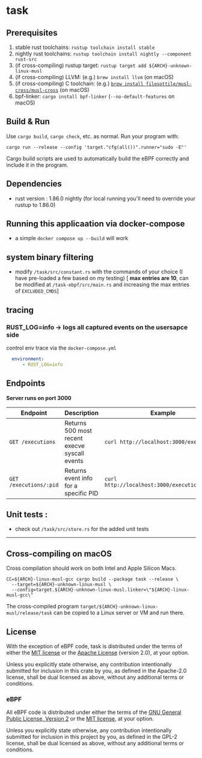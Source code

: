 # task

## Prerequisites

1. stable rust toolchains: `rustup toolchain install stable`
1. nightly rust toolchains: `rustup toolchain install nightly --component rust-src`
1. (if cross-compiling) rustup target: `rustup target add ${ARCH}-unknown-linux-musl`
1. (if cross-compiling) LLVM: (e.g.) `brew install llvm` (on macOS)
1. (if cross-compiling) C toolchain: (e.g.) [`brew install filosottile/musl-cross/musl-cross`](https://github.com/FiloSottile/homebrew-musl-cross) (on macOS)
1. bpf-linker: `cargo install bpf-linker` (`--no-default-features` on macOS)

## Build & Run

Use `cargo build`, `cargo check`, etc. as normal. Run your program with:

```shell
cargo run --release --config 'target."cfg(all())".runner="sudo -E"'
```

Cargo build scripts are used to automatically build the eBPF correctly and include it in the
program.

## Dependencies

- rust version : 1.86.0 nightly (for local running you'll need to override your rustup to 1.86.0)

## Running this applicaation via docker-compose

- a simple `docker compose up --build` will work

## system binary filtering

- modify `/task/src/constant.rs` with the commands of your choice (I have pre-loaded a few based on my testing) [ **max entries are 10**, can be modified at `/task-ebpf/src/main.rs` and increasing the max entries of `EXCLUDED_CMDS`]

## tracing

### RUST_LOG=info -> logs all captured events on the usersapce side

control env trace via the `docker-compose.yml`
```yml
  environment:
      - RUST_LOG=info
```

## Endpoints

**Server runs on port 3000**

| Endpoint | Description | Example |
|----------|-------------|---------|
| `GET /executions` | Returns 500 most recent execve syscall events | `curl http://localhost:3000/executions` |
| `GET /executions/:pid` | Returns event info for a specific PID | `curl http://localhost:3000/executions/31145` |



## Unit tests : 

- check out `/task/src/store.rs` for the added unit tests

---

## Cross-compiling on macOS

Cross compilation should work on both Intel and Apple Silicon Macs.

```shell
CC=${ARCH}-linux-musl-gcc cargo build --package task --release \
  --target=${ARCH}-unknown-linux-musl \
  --config=target.${ARCH}-unknown-linux-musl.linker=\"${ARCH}-linux-musl-gcc\"
```
The cross-compiled program `target/${ARCH}-unknown-linux-musl/release/task` can be
copied to a Linux server or VM and run there.

## License

With the exception of eBPF code, task is distributed under the terms
of either the [MIT license] or the [Apache License] (version 2.0), at your
option.

Unless you explicitly state otherwise, any contribution intentionally submitted
for inclusion in this crate by you, as defined in the Apache-2.0 license, shall
be dual licensed as above, without any additional terms or conditions.

### eBPF

All eBPF code is distributed under either the terms of the
[GNU General Public License, Version 2] or the [MIT license], at your
option.

Unless you explicitly state otherwise, any contribution intentionally submitted
for inclusion in this project by you, as defined in the GPL-2 license, shall be
dual licensed as above, without any additional terms or conditions.

[Apache license]: LICENSE-APACHE
[MIT license]: LICENSE-MIT
[GNU General Public License, Version 2]: LICENSE-GPL2
